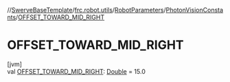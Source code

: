 //[SwerveBaseTemplate](../../../../index.md)/[frc.robot.utils](../../index.md)/[RobotParameters](../index.md)/[PhotonVisionConstants](index.md)/[OFFSET_TOWARD_MID_RIGHT](-o-f-f-s-e-t_-t-o-w-a-r-d_-m-i-d_-r-i-g-h-t.md)

# OFFSET_TOWARD_MID_RIGHT

[jvm]\
val [OFFSET_TOWARD_MID_RIGHT](-o-f-f-s-e-t_-t-o-w-a-r-d_-m-i-d_-r-i-g-h-t.md): [Double](https://kotlinlang.org/api/latest/jvm/stdlib/kotlin/-double/index.html) = 15.0
